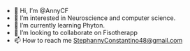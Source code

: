 - 👋 Hi, I’m @AnnyCF
- 👀 I’m interested in Neuroscience and computer science.
- 🌱 I’m currently learning Phyton.
- 💞️ I’m looking to collaborate on Fisotherapp
- 📫 How to reach me StephannyConstantino48@gmail.com

<!---
AnnyCF/AnnyCF is a ✨ special ✨ repository because its `README.md` (this file) appears on your GitHub profile.
You can click the Preview link to take a look at your changes.
--->
